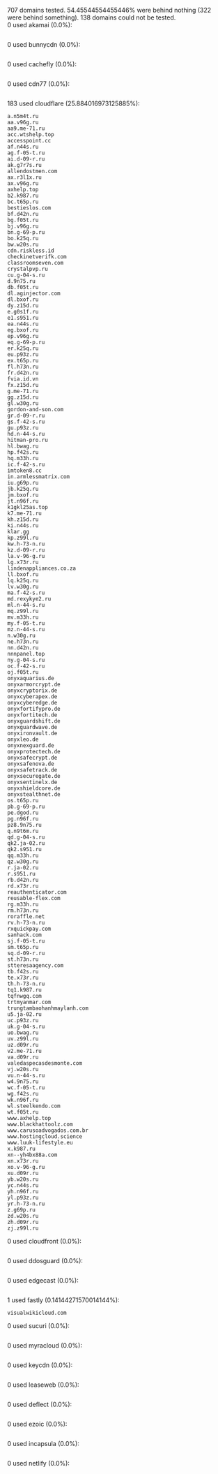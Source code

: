 707 domains tested. 54.45544554455446% were behind nothing (322 were behind something). 138 domains could not be tested.<br>
0 used akamai (0.0%):
```

```

0 used bunnycdn (0.0%):
```

```

0 used cachefly (0.0%):
```

```

0 used cdn77 (0.0%):
```

```

183 used cloudflare (25.884016973125885%):
```
a.n5m4t.ru
aa.v96g.ru
aa9.me-71.ru
acc.wtshelp.top
accesspoint.cc
af.n44s.ru
ag.f-05-t.ru
ai.d-09-r.ru
ak.g7r7s.ru
allendostmen.com
ax.r3l1x.ru
ax.v96g.ru
axhelp.top
b2.k987.ru
bc.t65p.ru
bestieslos.com
bf.d42n.ru
bg.f05t.ru
bj.v96g.ru
bn.g-69-p.ru
bo.k25q.ru
bw.w20s.ru
cdn.riskless.id
checkinetverifk.com
classroomseven.com
crystalpvp.ru
cu.g-04-s.ru
d.9n75.ru
db.f05t.ru
dl.aginjector.com
dl.bxof.ru
dy.z15d.ru
e.g0s1f.ru
e1.s951.ru
ea.n44s.ru
eg.bxof.ru
ep.v96g.ru
eq.g-69-p.ru
er.k25q.ru
eu.p93z.ru
ex.t65p.ru
fl.h73n.ru
fr.d42n.ru
fvia.id.vn
fx.z15d.ru
g.me-71.ru
gg.z15d.ru
gl.w30g.ru
gordon-and-son.com
gr.d-09-r.ru
gs.f-42-s.ru
gu.p93z.ru
hd.n-44-s.ru
hitman-pro.ru
hl.bwag.ru
hp.f42s.ru
hq.m33h.ru
ic.f-42-s.ru
imtoken8.cc
in.armlessmatrix.com
iu.g69p.ru
jb.k25q.ru
jm.bxof.ru
jt.n96f.ru
k1gkl25as.top
k7.me-71.ru
kh.z15d.ru
ki.n44s.ru
klar.gg
kp.z99l.ru
kw.h-73-n.ru
kz.d-09-r.ru
la.v-96-g.ru
lg.x73r.ru
lindenappliances.co.za
ll.bxof.ru
lq.k25q.ru
lv.w30g.ru
ma.f-42-s.ru
md.rexykye2.ru
ml.n-44-s.ru
mq.z99l.ru
mv.m33h.ru
my.f-05-t.ru
mz.n-44-s.ru
n.w30g.ru
ne.h73n.ru
nn.d42n.ru
nnnpanel.top
ny.g-04-s.ru
oc.f-42-s.ru
oj.f05t.ru
onyxaquarius.de
onyxarmorcrypt.de
onyxcryptorix.de
onyxcyberapex.de
onyxcyberedge.de
onyxfortifypro.de
onyxfortitech.de
onyxguardshift.de
onyxguardwave.de
onyxironvault.de
onyxleo.de
onyxnexguard.de
onyxprotectech.de
onyxsafecrypt.de
onyxsafenova.de
onyxsafetrack.de
onyxsecuregate.de
onyxsentinelx.de
onyxshieldcore.de
onyxstealthnet.de
os.t65p.ru
pb.g-69-p.ru
pe.dgod.ru
pg.n96f.ru
pz8.9n75.ru
q.n9t6m.ru
qd.g-04-s.ru
qk2.ja-02.ru
qk2.s951.ru
qq.m33h.ru
qz.w30g.ru
r.ja-02.ru
r.s951.ru
rb.d42n.ru
rd.x73r.ru
reauthenticator.com
reusable-flex.com
rg.m33h.ru
rm.h73n.ru
roraffle.net
rv.h-73-n.ru
rxquickpay.com
sanhack.com
sj.f-05-t.ru
sm.t65p.ru
sq.d-09-r.ru
st.h73n.ru
stteresaagency.com
tb.f42s.ru
te.x73r.ru
th.h-73-n.ru
tq1.k987.ru
tqfnwgq.com
trtmyanmar.com
trungtambaohanhmaylanh.com
u5.ja-02.ru
uc.p93z.ru
uk.g-04-s.ru
uo.bwag.ru
uv.z99l.ru
uz.d09r.ru
v2.me-71.ru
va.d09r.ru
valedaspecasdesmonte.com
vj.w20s.ru
vu.n-44-s.ru
w4.9n75.ru
wc.f-05-t.ru
wg.f42s.ru
wk.n96f.ru
wl.steelkendo.com
wt.f05t.ru
www.axhelp.top
www.blackhattoolz.com
www.carusoadvogados.com.br
www.hostingcloud.science
www.luuk-lifestyle.eu
x.k987.ru
xn--yh4bx88a.com
xn.x73r.ru
xo.v-96-g.ru
xu.d09r.ru
yb.w20s.ru
yc.n44s.ru
yh.n96f.ru
yl.p93z.ru
yr.h-73-n.ru
z.g69p.ru
zd.w20s.ru
zh.d09r.ru
zj.z99l.ru
```

0 used cloudfront (0.0%):
```

```

0 used ddosguard (0.0%):
```

```

0 used edgecast (0.0%):
```

```

1 used fastly (0.14144271570014144%):
```
visualwikicloud.com
```

0 used sucuri (0.0%):
```

```

0 used myracloud (0.0%):
```

```

0 used keycdn (0.0%):
```

```

0 used leaseweb (0.0%):
```

```

0 used deflect (0.0%):
```

```

0 used ezoic (0.0%):
```

```

0 used incapsula (0.0%):
```

```

0 used netlify (0.0%):
```

```
